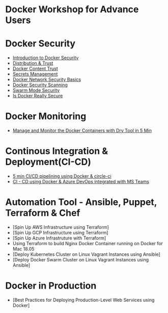 # Docker Workshop for Advance Users

# Docker Security

- [Introduction to Docker Security](http://dockerlabs.collabnix.com/advanced/security/README.html)
- [Distribution & Trust](http://dockerlabs.collabnix.com/advanced/security/trust/README.html)
- [Docker Content Trust](http://dockerlabs.collabnix.com/advanced/security/trust-basics/)
- [Secrets Management](http://dockerlabs.collabnix.com/advanced/security/secrets/)
- [Docker Network Security Basics](http://dockerlabs.collabnix.com/advanced/security/networking/)
- [Docker Security Scanning](http://dockerlabs.collabnix.com/advanced/security/scanning/)
- [Swarm Mode Security](http://dockerlabs.collabnix.com/advanced/security/swarm/)
- [Is Docker Really Secure](http://dockerlabs.collabnix.com/advanced/security/ByPassing-Linux-Security-Audit.html)

# Docker Monitoring
- [Manage and Monitor the Docker Containers with Dry Tool in 5 Min](http://dockerlabs.collabnix.com/advanced/monitoring/dry-tool/README.html)

# Continous Integration & Deployment(CI-CD)

- [5 min CI/CD pipelining using Docker & circle-ci](http://dockerlabs.collabnix.com/advanced/ci-cd/cicd-circleci.html)
- [CI - CD using Docker & Azure DevOps integrated with MS Teams](http://dockerlabs.collabnix.com/advanced/ci-cd/cicd-azuredevops.html)

# Automation Tool - Ansible, Puppet, Terraform & Chef

- [Spin Up AWS Infrastructure using Terraform]
- [Spin Up GCP Infrastructure using Terraform]
- [Spin Up Azure Infrastruture with Terraform]
- Using Terraform to build Nginx Docker Container running on Docker for Mac 18.05
- [Deploy Kubernetes Cluster on Linux Vagrant Instances using Ansible]
- [Deploy Docker Swarm Cluster on Linux Vagrant Instances using Ansible]

# Docker in Production

- [Best Practices for Deploying Production-Level Web Services using Docker] 
